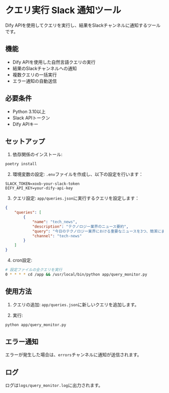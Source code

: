 # クエリ実行 Slack 通知ツール

Dify APIを使用してクエリを実行し、結果をSlackチャンネルに通知するツールです。

## 機能

- Dify APIを使用した自然言語クエリの実行
- 結果のSlackチャンネルへの通知
- 複数クエリの一括実行
- エラー通知の自動送信

## 必要条件

- Python 3.10以上
- Slack APIトークン
- Dify APIキー

## セットアップ

1. 依存関係のインストール:
```bash
poetry install
```

2. 環境変数の設定:
`.env`ファイルを作成し、以下の設定を行います：
```
SLACK_TOKEN=xoxb-your-slack-token
DIFY_API_KEY=your-dify-api-key
```

3. クエリ設定:
`app/queries.json`に実行するクエリを設定します：
```json
{
    "queries": [
        {
            "name": "tech_news",
            "description": "テクノロジー業界のニュース要約",
            "query": "今日のテクノロジー業界における重要なニュースを3つ、簡潔にまとめてください。",
            "channel": "tech-news"
        }
    ]
}
```

4. cron設定:
```bash
# 設定ファイルの全クエリを実行
0 * * * * cd /app && /usr/local/bin/python app/query_monitor.py
```

## 使用方法

1. クエリの追加:
`app/queries.json`に新しいクエリを追加します。

2. 実行:
```bash
python app/query_monitor.py
```

## エラー通知

エラーが発生した場合は、`errors`チャンネルに通知が送信されます。

## ログ

ログは`logs/query_monitor.log`に出力されます。
